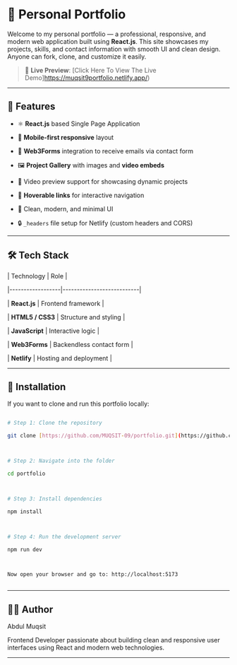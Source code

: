 # 💼 Personal Portfolio



Welcome to my personal portfolio — a professional, responsive, and modern web application built using **React.js**. This site showcases my projects, skills, and contact information with smooth UI and clean design. Anyone can fork, clone, and customize it easily.



> 🔗 **Live Preview**: [Click Here To View The Live Demo]https://muqsit9portfolio.netlify.app/)



---



## 🚀 Features



- ⚛️ **React.js** based Single Page Application

- 📱 **Mobile-first responsive** layout

- 📧 **Web3Forms** integration to receive emails via contact form

- 🖼️ **Project Gallery** with images and **video embeds**

- 🎥 Video preview support for showcasing dynamic projects

- 🔗 **Hoverable links** for interactive navigation

- 🎨 Clean, modern, and minimal UI

- 🔒 `_headers` file setup for Netlify (custom headers and CORS)



---



## 🛠️ Tech Stack



| Technology       | Role                      |

|------------------|---------------------------|

| **React.js** | Frontend framework        |

| **HTML5 / CSS3** | Structure and styling     |

| **JavaScript** | Interactive logic         |

| **Web3Forms** | Backendless contact form  |

| **Netlify** | Hosting and deployment    |



---



## 📁 Installation



If you want to clone and run this portfolio locally:



```bash

# Step 1: Clone the repository

git clone [https://github.com/MUQSIT-09/portfolio.git](https://github.com/MUQSIT-09/portfolio.git)



# Step 2: Navigate into the folder

cd portfolio



# Step 3: Install dependencies

npm install



# Step 4: Run the development server

npm run dev



Now open your browser and go to: http://localhost:5173



```



---

## 👨‍💻 Author

Abdul Muqsit

Frontend Developer passionate about building clean and responsive user interfaces using React and modern web technologies.

---
